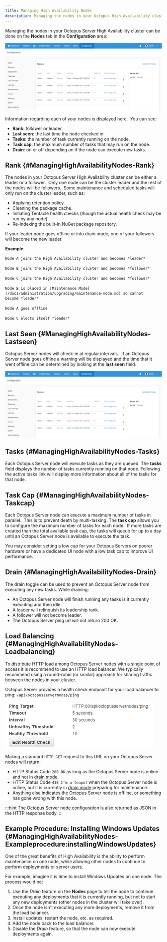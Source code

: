 ```yaml
---
title: Managing High Availability Nodes
description: Managing the nodes in your Octopus High Availability cluster can be done in the Octopus web portal.
---
```


Managing the nodes in your Octopus Server High Availability cluster can be done on the **Nodes** tab in the **Configuration** area:

![](nodes.png "width=500")

Information regarding each of your nodes is displayed here.  You can see:

- **Rank**: follower or leader.
- **Last seen**: the last time the node checked in.
- **Tasks**: the number of task currently running on the node.
- **Task cap**: the maximum number of tasks that may run on the node.
- **Drain**: on or off depending on if the node can execute new tasks.

## Rank {#ManagingHighAvailabilityNodes-Rank}

The nodes in your Octopus Server High Availability cluster can be either a leader or a follower.  Only one node can be the cluster leader and the rest of the nodes will be followers.  Some maintenance and scheduled tasks will only run on the cluster leader, such as:

- Applying retention policy.
- Cleaning the package cache.
- Initiating Tentacle health checks (though the actual health check may be run by any node).
- Re-indexing the built-in NuGet package repository.

If your leader node goes offline or into drain mode, one of your followers will become the new leader.

**Example**

```text
Node A joins the High Availability cluster and becomes *leader*

Node B joins the High Availability cluster and becomes *follower*

Node C joins the High Availability cluster and becomes *follower*

Node B is placed in [Maintenance Mode](/docs/administration/upgrading/maintenance-mode.md) so cannot become *leader*

Node A goes offline

Node C elects itself *leader*
```

## Last Seen {#ManagingHighAvailabilityNodes-Lastseen}

Octopus Server nodes will check-in at regular intervals.  If an Octopus Server node goes offline a warning will be displayed and the time that it went offline can be determined by looking at the **last seen** field.

![](nodes-last-seen.png "width=500")

## Tasks {#ManagingHighAvailabilityNodes-Tasks}

Each Octopus Server node will execute tasks as they are queued. The **tasks** field displays the number of tasks currently running on that node. Following the active tasks link will display more information about all of the tasks for that node.

## Task Cap {#ManagingHighAvailabilityNodes-Taskcap}

Each Octopus Server node can execute a maximum number of tasks in parallel.  This is to prevent death by multi-tasking. The **task cap** allows you to configure the maximum number of tasks for each node.  If more tasks are created than the total available task cap, the tasks will queue for up to a day until an Octopus Server node is available to execute the task.

You may consider setting a low cap for your Octopus Servers on poorer hardware or have a dedicated UI node with a low task cap to improve UI performance.

## Drain {#ManagingHighAvailabilityNodes-Drain}

The drain toggle can be used to prevent an Octopus Server node from executing any new tasks. While draining:

- An Octopus Server node will finish running any tasks is it currently executing and then idle.
- A leader will relinquish its leadership rank.
- A follower will not become leader.
- The Octopus Server ping url will not return 200 OK.

## Load Balancing {#ManagingHighAvailabilityNodes-Loadbalancing}

To distribute HTTP load among Octopus Server nodes with a single point of access it is recommend to use an HTTP load balancer. We typically recommend using a round-robin (or similar) approach for sharing traffic between the nodes in your cluster.

Octopus Server provides a health check endpoint for your load balancer to ping: `/api/octopusservernodes/ping`

![](load-balance-ping.png)

Making a standard `HTTP GET` request to this URL on your Octopus Server nodes will return:

- HTTP Status Code `200 OK` as long as the Octopus Server node is online and not in [drain mode](#ManagingHighAvailabilityNodes-Drain).
- HTTP Status Code `418 I'm a teapot` when the Octopus Server node is online, but it is currently in [drain mode](#ManagingHighAvailabilityNodes-Drain) preparing for maintenance.
- Anything else indicates the Octopus Server node is offline, or something has gone wrong with this node.

:::hint
The Octopus Server node configuration is also returned as JSON in the HTTP response body.
:::

## Example Procedure: Installing Windows Updates {#ManagingHighAvailabilityNodes-Exampleprocedure:installingWindowsUpdates}

One of the great benefits of High Availability is the ability to perform maintenance on one node, while allowing other nodes to continue to perform deployments or server users.

For example, imagine it is time to install Windows Updates on one node. The process would be:

1. Use the *Drain* feature on the **Nodes** page to tell the node to continue executing any deployments that it is currently running, but not to start any new deployments (other nodes in the cluster will take over).
2. Once the node isn't executing any more deployments, remove it from the load balancer.
3. Install updates, restart the node, etc. as required.
4. Add the node back to the load balancer.
5. Disable the *Drain* feature, so that the node can now execute deployments again.
